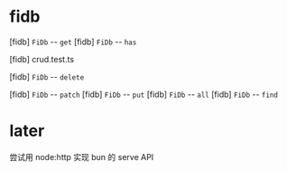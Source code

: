 # fidb

[fidb] `FiDb` -- `get`
[fidb] `FiDb` -- `has`

[fidb] crud.test.ts

[fidb] `FiDb` -- `delete`

[fidb] `FiDb` -- `patch`
[fidb] `FiDb` -- `put`
[fidb] `FiDb` -- `all`
[fidb] `FiDb` -- `find`

# later

尝试用 node:http 实现 bun 的 serve API
